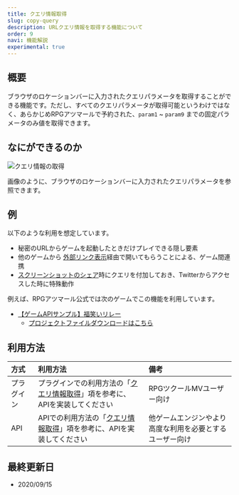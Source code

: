 ```yaml
---
title: クエリ情報取得
slug: copy-query
description: URLクエリ情報を取得する機能について
order: 9
navi: 機能解説
experimental: true
---
```

    
## 概要
ブラウザのロケーションバーに入力されたクエリパラメータを取得することができる機能です。ただし、すべてのクエリパラメータが取得可能というわけではなく、あらかじめRPGアツマールで予約された、`param1` ~ `param9` までの固定パラメータのみ値を取得できます。
    
## なにができるのか
![クエリ情報の取得](/images/copyquery_example.png)
  
画像のように、ブラウザのロケーションバーに入力されたクエリパラメータを参照できます。
    
## 例
以下のような利用を想定しています。
 - 秘密のURLからゲームを起動したときだけプレイできる隠し要素
 - 他のゲームから [外部リンク表示](/popup)経由で開いてもらうことによる、ゲーム間連携
 - [スクリーンショットのシェア](/screenshot)時にクエリを付加しておき、Twitterからアクセスした時に特殊動作
  
例えば、RPGアツマール公式では次のゲームでこの機能を利用しています。
 - [【ゲームAPIサンプル】福笑いリレー](https://game.nicovideo.jp/atsumaru/games/gm11139)
    - [プロジェクトファイルダウンロードはこちら](/download/sample-projects#Tweetquery)
    
## 利用方法

方式|利用方法|備考
:---|:---|:---
プラグイン|プラグインでの利用方法の「[クエリ情報取得](/plugins/copy-query)」項を参考に、APIを実装してください|RPGツクールMVユーザー向け
API|APIでの利用方法の「[クエリ情報取得](/apis/copy-query)」項を参考に、APIを実装してください|他ゲームエンジンやより高度な利用を必要とするユーザー向け

    
## 最終更新日
 - 2020/09/15
